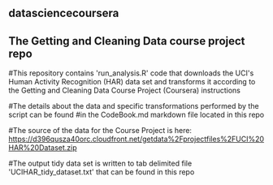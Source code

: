 ﻿## datasciencecoursera
## The Getting and Cleaning Data course project repo

#This repository contains 'run_analysis.R' code 
that downloads the UCI's Human Activity Recognition (HAR) data set and transforms it 
according to the Getting and Cleaning Data Course Project (Coursera) instructions

#The details about the data and specific transformations performed by the script can be found 
#in the CodeBook.md markdown file located in this repo

#The source of the data for the Course Project is here:
https://d396qusza40orc.cloudfront.net/getdata%2Fprojectfiles%2FUCI%20HAR%20Dataset.zip

#The output tidy data set is written to tab delimited file 'UCIHAR_tidy_dataset.txt' 
that can be found in this repo